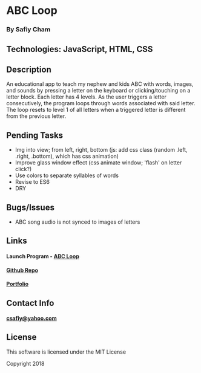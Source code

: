 # ABC Loop
### By Safiy Cham

## Technologies: JavaScript, HTML, CSS

## Description

An educational app to teach my nephew and kids ABC with words, images, and sounds by pressing a letter on the keyboard or clicking/touching on a letter block. Each letter has 4 levels. As the user triggers a letter consecutively, the program loops through words associated with said letter. The loop resets to level 1 of all letters when a triggered letter is different from the previous letter.

## Pending Tasks
* Img into view; from left, right, bottom (js: add css class (random .left, .right, .bottom), which has css animation)
* Improve glass window effect (css animate window; 'flash' on letter click?)
* Use colors to separate syllables of words
* Revise to ES6
* DRY

## Bugs/Issues
* ABC song audio is not synced to images of letters

## Links

#### Launch Program - [ABC Loop](https://safiyc.github.io/abc-loop/)

#### [Github Repo](https://github.com/safiyc/abc-loop.git)

#### [Portfolio](http://www.safiycham.com/)

## Contact Info

#### csafiy@yahoo.com

## License

This software is licensed under the MIT License

Copyright 2018